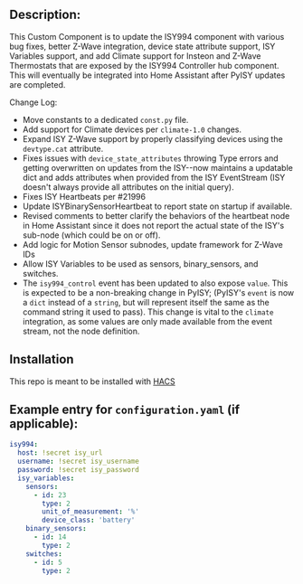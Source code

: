 ## Description:
This Custom Component is to update the ISY994 component with various bug fixes, better Z-Wave integration, device state attribute support, ISY Variables support, and add Climate support for Insteon and Z-Wave Thermostats that are exposed by the ISY994 Controller hub component.  This will eventually be integrated into Home Assistant after PyISY updates are completed.

Change Log:

- Move constants to a dedicated `const.py` file.
- Add support for Climate devices per `climate-1.0` changes.
- Expand ISY Z-Wave support by properly classifying devices using the `devtype.cat` attribute.
- Fixes issues with `device_state_attributes` throwing Type errors and getting overwritten on updates from the ISY--now maintains a updatable dict and adds attributes when provided from the ISY EventStream (ISY doesn't always provide all attributes on the initial query).
- Fixes ISY Heartbeats per #21996
- Update ISYBinarySensorHeartbeat to report state on startup if available.
- Revised comments to better clarify the behaviors of the heartbeat node in Home Assistant since it does not report the actual state of the ISY's sub-node (which could be on or off).
- Add logic for Motion Sensor subnodes, update framework for Z-Wave IDs
- Allow ISY Variables to be used as sensors, binary_sensors, and switches.
- The `isy994_control` event has been updated to also expose `value`.  This is expected to be a non-breaking change in PyISY; (PyISY's `event` is now a `dict` instead of a `string`, but will represent itself the same as the command string it used to pass).  This change is vital to the `climate` integration, as some values are only made available from the event stream, not the node definition.

## Installation

This repo is meant to be installed with [HACS](https://custom-components.github.io/hacs/)

## Example entry for `configuration.yaml` (if applicable):
```yaml
isy994:
  host: !secret isy_url
  username: !secret isy_username
  password: !secret isy_password
  isy_variables:
    sensors:
      - id: 23
        type: 2
        unit_of_measurement: '%'
        device_class: 'battery'
    binary_sensors:
      - id: 14
        type: 2
    switches:
      - id: 5
        type: 2
```